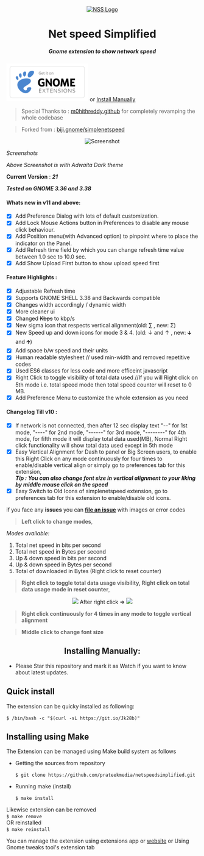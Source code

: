 <p align="center"><a href="https://extensions.gnome.org/extension/3724/net-speed-simplified/"><img src="https://user-images.githubusercontent.com/41370460/97136201-7d432980-1778-11eb-9c65-4c801a7e8e56.png" height=80px alt="NSS Logo"/></a></p>
<h1 align="center">Net speed Simplified</h1>
<h5 align="center"><i>Gnome extension to show network speed</i></h5>

[<img src="https://raw.githubusercontent.com/andyholmes/gnome-shell-extensions-badge/master/get-it-on-ego.svg?sanitize=true" height="100" alt="Get it on GNOME Extensions">](https://extensions.gnome.org/extension/3724/net-speed-simplified/) or [Install Manually](#installing-manually)

> Special Thanks to : [m0hithreddy.github](https://github.com/m0hithreddy) for completely revamping the whole codebase  

> Forked from : [biji.gnome/simplenetspeed](https://github.com/biji/simplenetspeed)

<p align="center"><img src='https://raw.githubusercontent.com/prateekmedia/netspeedsimplified/main/screenshoot.png' width="500px"  alt="Screenshot"/>

*Screenshots*

 *Above Screenshot is with Adwaita Dark theme*</p>

**Current Version** : ***21***

***Tested on GNOME 3.36 and 3.38***

#### Whats new in v11 and above:
- [x] Add Preference Dialog with lots of default customization.
- [x] Add Lock Mouse Actions button in Preferences to disable any mouse click behaviour.
- [x] Add Position menu(with Advanced option) to pinpoint where to place the indicator on the Panel.
- [x] Add Refresh time field by which you can change refresh time value between 1.0 sec to 10.0 sec.
- [x] Add Show Upload First button to show upload speed first

#### Feature Highlights :
- [x] Adjustable Refresh time
- [x] Supports GNOME SHELL 3.38 and Backwards compatible
- [x] Changes width accordingly / dynamic width
- [x] More cleaner ui
- [x] Changed <del>Kbps</del> to kbp/s
- [x] New sigma icon that respects vertical alignment(old: ∑ , new: Σ)
- [x] New Speed up and down icons for mode 3 & 4. (old: ↓ and ↑ , new: 🡳 and 🡱)
- [x] Add space b/w speed and their units
- [x] Human readable stylesheet // used min-width and removed repetitive codes
- [x] Used ES6 classes for less code and more efficeint javascript
- [x] Right Click to toggle visibility of total data used //If you will Right click on 5th mode i.e. total speed mode then total speed counter will reset to 0 MB.
- [x] Add Preference Menu to customize the whole extension as you need

#### Changelog Till v10 :
- [x] If network is not connected, then after 12 sec display text "--" for 1st mode, "----" for 2nd mode, "------" for 3rd mode, "--------" for 4th mode, for fifth mode it will display total data used(MB), Normal Right click functionality will show total data used except in 5th mode  
- [x] Easy Vertical Alignment for Dash to panel or Big Screen users, to enable this Right Click on any mode continuously for four times to enable/disable vertical align or simply go to preferences tab for this extension,  
***Tip : You can also change font size in vertical alignment to your liking by middle mouse click on the speed***  
- [x] Easy Switch to Old Icons of simplenetspeed extension, go to preferences tab for this extension to enable/disable old icons.  

if you face any **issues** you can **[file an issue](https://github.com/prateekmedia/netspeedsimplified/issues)** with images or error codes

> **Left click to change modes**,  


*Modes available:*
1. Total net speed in bits per second
1. Total net speed in Bytes per second
1. Up & down speed in bits per second
1. Up & down speed in Bytes per second
1. Total of downloaded in Bytes (Right click to reset counter)

> **Right click to toggle total data usage visibility, Right click on total data usage mode in reset counter**,  
<p align="center"> <img src='https://user-images.githubusercontent.com/41370460/95724032-78b84480-0c93-11eb-9a2f-07976cb99e19.png' /> After right click => <img src='https://user-images.githubusercontent.com/41370460/95724072-8968ba80-0c93-11eb-98c9-e5651167760d.png' /></p>  

> **Right click continuously for 4 times in any mode to toggle vertical alignment**  

> **Middle click to change font size**

<h2 align="center">Installing Manually:</h2>   

* Please Star this repository and mark it as Watch if you want to know about latest updates.
  
## Quick install
The extension can be quicky installed as following:

    $ /bin/bash -c "$(curl -sL https://git.io/Jk28b)"


## Installing using Make
The Extension can be managed using Make build system as follows

* Getting the sources from repository

      $ git clone https://github.com/prateekmedia/netspeedsimplified.git

* Running make (install)

      $ make install

Likewise extension can be removed  
```$ make remove```  
OR reinstalled  
```$ make reinstall```  


You can manage the extension using extensions app or [website](https://extensions.gnome.org/local) or Using Gnome tweaks tool's extension tab  
